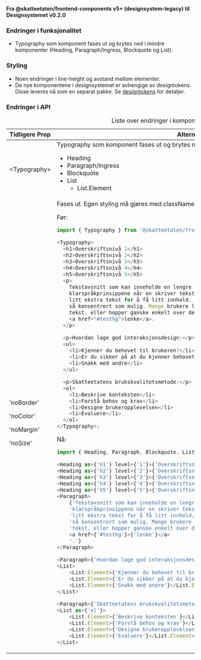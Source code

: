 **Fra @skatteetaten/frontend-components v5+ (designsystem-legacy) til Designsystemet v0.2.0**

### Endringer i funksjonalitet

- Typography som komponent fases ut og brytes ned i mindre komponenter (Heading, Paragraph/Ingress, Blockquote og List).

### Styling

- Noen endringer i line-height og avstand mellom elementer.
- De nye komponentene i designsystemet er avhengige av designtokens. Disse leveres nå som en separat pakke. Se [designtokens](#section-designtokens-deprecated) for detaljer.

### Endringer i API

<div className="migration-tabell">
<table>
<caption>Liste over endringer i komponent-api'et</caption>
<thead><tr><th>Tidligere Prop</th><th>Alternativ</th></tr></thead>
<tbody>
<tr>
<td>&lt;Typography&gt;</td>
<td>
Typography som komponent fases ut og brytes ned i mindre komponenter:

- Heading
- Paragraph/Ingress
- Blockquote
- List
  - List.Element

</td>
</tr>

<tr>
<td>
'noBorder'

'noColor'

'noMargin'

'noSize'

</td>

<td>
Fases ut. Egen styling må gjøres med className.

Før:

```javascript static
import { Typography } from '@skatteetaten/frontend-components/Typography';

<Typography>
  <h1>Overskriftsnivå 1</h1>
  <h2>Overskriftsnivå 2</h2>
  <h3>Overskriftsnivå 3</h3>
  <h4>Overskriftsnivå 4</h4>
  <h5>Overskriftsnivå 5</h5>
  <p>
    Tekstavsnitt som kan inneholde en lengre tekst. Husk å følge
    klarspråkprinsippene når en skriver tekster. I dette tilfellet skriver bare
    litt ekstra tekst for å få litt innhold, men normalt vil en ønske å skrive
    så konsentrert som mulig. Mange brukere leser bare de første ordene i en
    tekst, eller hopper ganske enkelt over den. Dette er en{' '}
    <a href="#testhg">lenke</a>.
  </p>

  <p>Hvordan lage god interaksjonsdesign:</p>
  <ul>
    <li>Kjenner du behovet til brukeren?</li>
    <li>Er du sikker på at du kjenner behovet til brukeren?</li>
    <li>Snakk med andre</li>
  </ul>

  <p>Skatteetatens brukskvalitetsmetode:</p>
  <ol>
    <li>Beskrive konteksten</li>
    <li>Forstå behov og krav</li>
    <li>Designe brukeropplevelsen</li>
    <li>Evaluere</li>
  </ol>
</Typography>;
```

Nå:

```js static
import { Heading, Paragraph, Blockquote, List } from '@skatteetaten/ds-typography';

<Heading as={'h1'} level={'1'}>{'Overskriftsnivå 1'}</Heading>
<Heading as={'h2'} level={'2'}>{'Overskriftsnivå 2'}</Heading>
<Heading as={'h3'} level={'3'}>{'Overskriftsnivå 3'}</Heading>
<Heading as={'h4'} level={'4'}>{'Overskriftsnivå 4'}</Heading>
<Heading as={'h5'} level={'5'}>{'Overskriftsnivå 5'}</Heading>
<Paragraph>
    {'Tekstavsnitt som kan inneholde en lengre tekst. Husk å følge ' +
    'klarspråkprinsippene når en skriver tekster. I dette tilfellet skriver bare ' +
    'litt ekstra tekst for å få litt innhold, men normalt vil en ønske å skrive ' +
    'så konsentrert som mulig. Mange brukere leser bare de første ordene i en ' +
    'tekst, eller hopper ganske enkelt over den. Dette er en ' +
    <a href={'#testhg'}>{'lenke'}</a>
    '.'}
</Paragraph>

<Paragraph>{'Hvordan lage god interaksjonsdesign:'}</Paragraph>
<List>
    <List.Element>{'Kjenner du behovet til brukeren?'}</List.Element>
    <List.Element>{'Er du sikker på at du kjenner behovet til brukeren?'}</List.Element>
    <List.Element>{'Snakk med andre'}</List.Element>
</List>

<Paragraph>{'Skatteetatens brukskvalitetsmetode:'}</Paragraph>
<List as={'ol'}>
    <List.Element>{'Beskrive konteksten'}</List.Element>
    <List.Element>{'Forstå behov og krav'}</List.Element>
    <List.Element>{'Designe brukeropplevelsen'}</List.Element>
    <List.Element>{'Evaluere'}</List.Element>
</List>

```

</td>

</tr>
</tbody>
</table>
</div>
